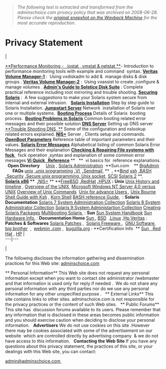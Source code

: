 > *The following text is extracted and transformed from the adminschoice.com privacy policy that was archived on 2008-06-28. Please check the [original snapshot on the Wayback Machine](https://web.archive.org/web/20080628010101id_/http%3A//www.adminschoice.com/privacy.htm) for the most accurate reproduction.*

# Privacy Statement

| 

[**Performance Monitoring -   iostat , vmstat & netstat **](http://www.adminschoice.com/docs/iostat_vmstat_netstat.htm)\- Introduction to performance monitoring tools with example and command  syntax.
[**Veritas Volume Manager-1**](http://www.adminschoice.com/docs/vxvm.htm) : 
Using vxdiskadm to add &  manage disks & disk groups .
[**Veritas Volume Manager-2**](http://www.adminschoice.com/docs/vxassist.htm) : 
Using vxassist to create ,configure &  manage volumes .
[**Admin's Guide to Solstice Disk Suite**](http://www.adminschoice.com/docs/solstice_disksuite.htm) : Complete practical reference including root mirroring and trouble shooting.
[**Securing Solaris**](http://www.adminschoice.com/docs/securing_solaris.htm) : 
A few suggestions to make your Solaris system secure from internal and external intrusion.
 
[**Solaris Installation**](http://www.adminschoice.com/docs/Solaris%20installation.htm)
Step by step guide to Solaris Installation.
[**Jumpstart Server**](http://www.adminschoice.com/docs/jumpstart_solaris.htm)
Network  installation of Solaris over one or multiple systems. 
[**Booting Process**](http://www.adminschoice.com/docs/booting_process_in_solaris.htm)
Details of Solaris  booting process. 
[**Booting Problems in Solaris**](http://www.adminschoice.com/docs/booting__problems_in_solaris.htm)
Common booting related error messages and their possible solution
[**DNS Server**](http://www.adminschoice.com/docs/domain_name_service.htm)
Setting up DNS server
[**Trouble Shooting DNS  **](http://www.adminschoice.com/docs/dns_trouble_shooting.htm) Some of the configuration and nslookup related errors explained.
[**NIS+**](http://www.adminschoice.com/docs/nisplus.htm)
Server , Clients setup and commands. 
[**OpenBoot Parameters**](http://www.adminschoice.com/docs/open_boot.htm)
Reference table of important parameters and their values.
[**Solaris Error Messages**](http://www.adminschoice.com/docs/Solaris_Error_Messages_ABCD.htm)
Alphabetical listing of common Solaris Error Messages and their explanation
[**Checking & Repairing File systems with fsck** ](http://www.adminschoice.com/docs/fsck.htm)  fsck operation ,syntax and explanation of some common error messages
[**Vi Quick   Reference**](http://www.adminschoice.com/docs/vi_editor_ref.htm) **   ** 
vi basics for  reference
explanations.
 
**Open Directory**    
[Unix](http://www.adminschoice.com/unixodp.htm) , [Solaris Administration](http://www.adminschoice.com/solaris_admin_odp.htm) 
**Sun.com    **
[BigAdmin](http://www.sun.com/bigadmin/resources/indexGen.html)
 
 
 
**FAQs**
[unix](http://www.npl.washington.edu/faq/unix-FAQ.html) **,**[unix programming](http://www.erlenstar.demon.co.uk/unix/faq_toc.html) **,**[VI ](http://unlser1.unl.csi.cuny.edu/faqs/vi-faq/) **,**[Sendmail ](http://www.sendmail.org/faq/) **  , **[Bind](http://www.intac.com/~cdp/cptd-faq/)
[ssh](http://www.kleber.net/ssh/ssh-faq.html) **,**[BASH](http://theory.uwinnipeg.ca/faqs/bash.html#1) **,**[Security](ftp://rtfm.mit.edu/pub/faqs/computer-security/most-common-qs) **,**[Secure unix ](http://www.whitefang.com/sup/secure-faq.html)[programming, Unix socket ](http://www.developerweb.net/sock-faq/)
[SCSI](http://www.scsifaq.org/scsifaq.html)
[Solaris 2](http://www.science.uva.nl/pub/solaris/solaris2.html) **,   **[Solaris x86](http://wks.uts.ohio-state.edu/sun/faqs/s86faq.html) **  ,**[NIS+](http://www.eng.auburn.edu/users/rayh/solaris/NIS+_FAQ.html) ** **[FreeBSD](http://www.freebsd.org/doc/en_US.ISO8859-1/books/faq/index.html) **,**[RedHat](http://www.redhat.com/support/docs/faqs/rhl_general_faq/FAQ.html) **,**[HPUX](http://devresource.hp.com/STK/hpux_faq.html)
**:**
**Unix**
[Unix History and timeline](http://www.unix-systems.org/what_is_unix/history_timeline.html) ,
[Overview of the UNIX ](http://www.bell-labs.com/history/unix/tutorial.html "Explanation of the basics of UNIX")
[Microsoft Windows NT Server 4.0 versus UNIX](http://www.kirch.net/unix-nt/)
[Overview of Unix Commands](http://www.rhyshaden.com/unix.htm) 
[Unix for advance Users ](http://www.uwsg.iu.edu/UAU/uau.html),
[Unix Bourne Shell Guide with Ksh](http://www.torget.se/users/d/Devlin/shell/index.html) ,
[Korn Shell](http://docs.sun.com/db/doc/816-3318/6m9jv8akh?q=ksh&a=view)
[BASH reference Guide](http://www.gnu.org/manual/bash/html_mono/bashref.html), 
:
**Solaris Documentation**
[Solaris 7 System Administration Collection](http://docs.sun.com/?p=coll/47.8)
[Solaris 8 System Administrator Collection](http://docs.sun.com/?p=coll/47.11)
[Solaris 9 System Administartion Collection](http://docs.sun.com/?p=coll/47.13)
[Creating Solaris Packages](http://docs.sun.com/db/doc/806-7008/)
[Multibooting Solaris ](http://multiboot.solaris-x86.org/)
:
**Sun**
[Sun System Handbook](http://sunsolve.sun.com/handbook_pub/)
[Sun Hardware Info.](http://www.sun.com/products-n-solutions/hardware/)
:
**Documentation Home**
[Sun ](http://docs.sun.com/), [BSD](http://freebsd.org/)  ,[Linux](http://www.redhat.com/support/manuals/RHL-6.1-Manual/getting-started-guide/) ,[Hp](http://docs.hp.com/),[Veritas](http://support.veritas.com/index.htm)
:
**Patches & Softwares**
[Solaris Patches](http://sunsolve.sun.com/pub-cgi/show.pl?target=patches/patch-access) , 
[Solaris Freeware ](http://www.sunfreeware.com/), 
[GNU Software](http://www.gnu.org/software/software.html), 
[big brother](http://www.bb4.com/)  , 
[webmin .com](http://www.webmin.com/) , 
[bugzilla.org](http://www.bugzilla.org/)
:
**Certification Info  **
[Sun  ](http://suned.sun.com/US/certification/),[Red Hat](http://www.redhat.com/training/rhce/courses/) , [HP](http://www.hp.com/education/certification/faqs.html)
|   
---|---  
  
| 

The following discloses the information gathering and dissemination practices for this Web site: [ adminschoice.com ](http://www.adminschoice.com/)

** Personal Information**
This Web site does not request any personal information except when you want to contact site administrator /webmaster and that information is used only for reply if needed . 
We do not share any personal information with any third parties nor do we use any personal information for any other unspecified purpose .
     
** External Links**
This site contains links to other sites. adminschoice.com is not responsible for the privacy practices or the content of such Web sites.
     
** Public Forums**
This site has  discussion forums available to its users. Please remember that any information that is disclosed in these areas becomes public information and you should exercise caution when deciding to disclose your personal information.
     
**Advertisers**
We do not use cookies on this site .However there may be cookies associated with some of the advertisement on our website  which are controlled directly by advertising company  & we do not have access to this information.
     
**Contacting the Web Site**
If you have any questions about this privacy statement, the practices of this site, or your dealings with this Web site, you can contact:   

[admin@adminschoice.com ](mailto:webmaster@adminschoice.com)
 
